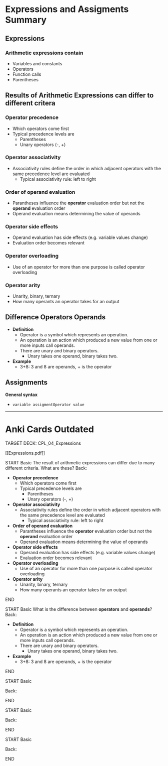 
# Expressions and Assigments Summary 
## Expressions 

### Arithmetic expressions contain
- Variables and constants 
- Operators 
- Function calls 
- Parentheses

## Results of Arithmetic Expressions can differ to different critera
### Operator precedence
- Which operators come first 
- Typical precedence levels are 
	- Parentheses 
	- Unary operators (-, +)
	
### Operator associativity
- Associativity rules define the order in which adjacent operators with the same precedence level are evaluated
	- Typical associativity rule: left to right
	
### Order of operand evaluation
- Parantheses influence the **operator** evaluation order but not the **operand** evaluation order
- Operand evaluation means determining the value of operands
	
###  Operator side effects
- Operand evaluation has side effects (e.g. variable values change)
- Evaluation order becomes relevant
	
 ###  Operator overloading
- Use of an operator for more than one purpose is called operator overloading 
	
### Operator arity
- Unarity, binary, ternary 
- How many operants an operator takes for an output 

## Difference Operators Operands
- **Definition**
	- Operator is a symbol which represents an operation. 
	- An operation is an action which produced a new value from one or more inputs call operands. 
	- There are unary and binary operators. 
		- Unary takes one operand, binary takes two. 
- **Example**
	- 3+8: 3 and 8 are operands, + is the operator 


## Assignments 
**General syntax**
- `variable assigmentOperator value` 
	
--- 
# Anki Cards Outdated

TARGET DECK: CPL_04_Expressions

[[Expressions.pdf]]


START
Basic
The result of arithmetic expressions can differ due to many different criteria. What are these? 
Back:
- **Operator precedence**
	- Which operators come first 
	- Typical precedence levels are 
		- Parentheses 
		- Unary operators (-, +)
- **Operator associativity**
	- Associativity rules define the order in which adjacent operators with the same precedence level are evaluated
		- Typical associativity rule: left to right
- **Order of operand evaluation**
	- Parantheses influence the **operator** evaluation order but not the **operand** evaluation order
	- Operand evaluation means determining the value of operands
- **Operator side effects**
	- Operand evaluation has side effects (e.g. variable values change)
	- Evaluation order becomes relevant
- **Operator overloading**
	- Use of an operator for more than one purpose is called operator overloading 
- **Operator arity**
	- Unarity, binary, ternary 
	- How many operants an operator takes for an output 
<!--ID: 1623739073142-->
END


START
Basic
What is the difference between **operators** and **operands**?
Back:
- **Definition**
	- Operator is a symbol which represents an operation. 
	- An operation is an action which produced a new value from one or more inputs call operands. 
	- There are unary and binary operators. 
		- Unary takes one operand, binary takes two. 
- **Example**
	- 3+8: 3 and 8 are operands, + is the operator 
<!--ID: 1623740067759-->
END

START
Basic

Back:

END

START
Basic

Back:

END

START
Basic

Back:

END

